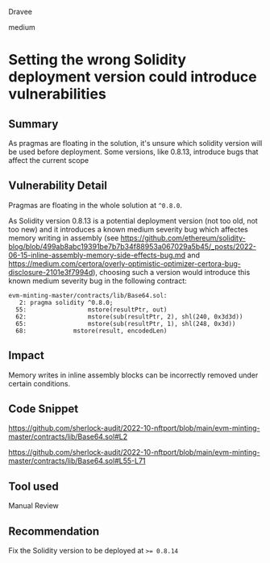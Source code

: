 Dravee

medium

# Setting the wrong Solidity deployment version could introduce vulnerabilities

## Summary
As pragmas are floating in the solution, it's unsure which solidity version will be used before deployment. Some versions, like 0.8.13, introduce bugs that affect the current scope

## Vulnerability Detail
Pragmas are floating in the whole solution at `^0.8.0`.

As Solidity version 0.8.13 is a potential deployment version (not too old, not too new) and it introduces a known medium severity bug which affectes memory writing in assembly (see https://github.com/ethereum/solidity-blog/blob/499ab8abc19391be7b7b34f88953a067029a5b45/_posts/2022-06-15-inline-assembly-memory-side-effects-bug.md and https://medium.com/certora/overly-optimistic-optimizer-certora-bug-disclosure-2101e3f7994d), choosing such a version would introduce this known medium severity bug in the following contract:

```solidity
evm-minting-master/contracts/lib/Base64.sol:
   2: pragma solidity ^0.8.0;
  55:                 mstore(resultPtr, out)
  62:                 mstore(sub(resultPtr, 2), shl(240, 0x3d3d))
  65:                 mstore(sub(resultPtr, 1), shl(248, 0x3d))
  68:             mstore(result, encodedLen)
```

## Impact
Memory writes in inline assembly blocks can be incorrectly removed under certain conditions.

## Code Snippet
https://github.com/sherlock-audit/2022-10-nftport/blob/main/evm-minting-master/contracts/lib/Base64.sol#L2

https://github.com/sherlock-audit/2022-10-nftport/blob/main/evm-minting-master/contracts/lib/Base64.sol#L55-L71

## Tool used

Manual Review

## Recommendation
Fix the Solidity version to be deployed at `>= 0.8.14` 